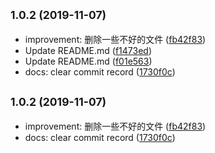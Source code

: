 ## <small>1.0.2 (2019-11-07)</small>

- improvement: 删除一些不好的文件 ([fb42f83](https://github.com/kuunnnn/algorithms/commit/fb42f83))
- Update README.md ([f1473ed](https://github.com/kuunnnn/algorithms/commit/f1473ed))
- Update README.md ([f01e563](https://github.com/kuunnnn/algorithms/commit/f01e563))
- docs: clear commit record ([1730f0c](https://github.com/kuunnnn/algorithms/commit/1730f0c))

## <small>1.0.2 (2019-11-07)</small>

- improvement: 删除一些不好的文件 ([fb42f83](https://github.com/kuunnnn/algorithms/commit/fb42f83))
- docs: clear commit record ([1730f0c](https://github.com/kuunnnn/algorithms/commit/1730f0c))
